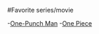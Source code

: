 #Favorite series/movie

-[One-Punch Man](https://en.wikipedia.org/wiki/One-Punch_Man)
-[One Piece](https://en.wikipedia.org/wiki/One_Piece)
